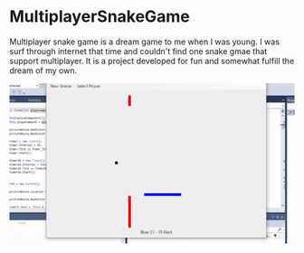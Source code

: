 # MultiplayerSnakeGame
Multiplayer snake game is a dream game to me when I was young. I was surf through internet that time and couldn't find one snake gmae that support multiplayer. It is a project developed for fun and somewhat fulfill the dream of my own.

![](https://github.com/ChuaN15/MultiplayerSnakeGame/blob/master/ezgif.com-video-to-gif.gif)
